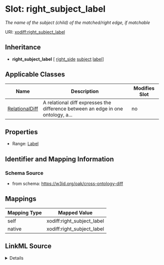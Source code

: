 

# Slot: right_subject_label


_The name of the subject (child) of the matched/right edge, if matchable_





URI: [xodiff:right_subject_label](https://w3id.org/oak/cross-ontology-diff/right_subject_label)




## Inheritance

* **right_subject_label** [ [right_side](right_side.md) [subject](subject.md) [label](label.md)]






## Applicable Classes

| Name | Description | Modifies Slot |
| --- | --- | --- |
| [RelationalDiff](RelationalDiff.md) | A relational diff expresses the difference between an edge in one ontology, a... |  no  |







## Properties

* Range: [Label](Label.md)





## Identifier and Mapping Information







### Schema Source


* from schema: https://w3id.org/oak/cross-ontology-diff




## Mappings

| Mapping Type | Mapped Value |
| ---  | ---  |
| self | xodiff:right_subject_label |
| native | xodiff:right_subject_label |




## LinkML Source

<details>
```yaml
name: right_subject_label
description: The name of the subject (child) of the matched/right edge, if matchable
from_schema: https://w3id.org/oak/cross-ontology-diff
rank: 1000
mixins:
- right_side
- subject
- label
alias: right_subject_label
owner: RelationalDiff
domain_of:
- RelationalDiff
range: Label

```
</details>